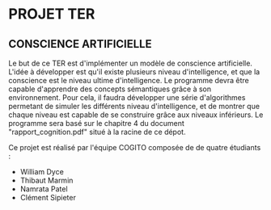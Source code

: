 # PROJET TER
## CONSCIENCE ARTIFICIELLE

Le but de ce TER est d'implémenter un modèle de conscience artificielle. L'idée à développer est qu'il existe plusieurs niveau d'intelligence, et que la conscience est le niveau ultime d'intelligence. Le programme devra être capable d'apprendre des concepts sémantiques grâce à son environnement. Pour cela, il faudra développer une série d'algorithmes permetant de simuler les différents niveau d'intelligence, et de montrer que chaque niveau est capable de se construire grâce aux niveaux inférieurs. Le programme sera basé sur le chapitre 4 du document "rapport_cognition.pdf" situé à la racine de ce dépot.

Ce projet est réalisé par l'équipe COGITO composée de de quatre étudiants :

* William Dyce
* Thibaut Marmin
* Namrata Patel
* Clément Sipieter
